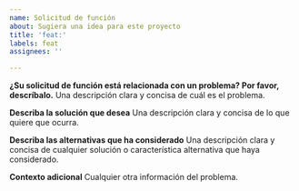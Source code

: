 ```yaml
---
name: Solicitud de función
about: Sugiera una idea para este proyecto
title: 'feat:'
labels: feat
assignees: ''

---
```


**¿Su solicitud de función está relacionada con un problema? Por favor, descríbalo.**
Una descripción clara y concisa de cuál es el problema.

**Describa la solución que desea**
Una descripción clara y concisa de lo que quiere que ocurra.

**Describa las alternativas que ha considerado**
Una descripción clara y concisa de cualquier solución o característica alternativa que haya considerado.

**Contexto adicional**
Cualquier otra información del problema.
